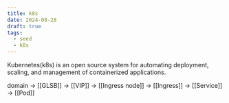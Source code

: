```yaml
---
title: k8s
date: 2024-08-28
draft: true
tags:
  - seed
  - k8s
---
```


Kubernetes(k8s) is an open source system for automating deployment, scaling, and management of containerized applications.

domain → [[GLSB]] → [[VIP]] → [[Ingress node]] → [[Ingress]] → [[Service]] → [[Pod]]
